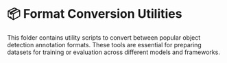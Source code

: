 # 📦 Format Conversion Utilities
This folder contains utility scripts to convert between popular object detection annotation formats. These tools are essential for preparing datasets for training or evaluation across different models and frameworks.
